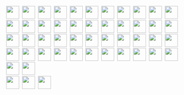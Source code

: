 <img src="https://img.shields.io/badge/HTML5-20232A?style=flat&logo=html5&logoColor=E34F26" height="35" />&nbsp;
<img src="https://img.shields.io/badge/CSS3-20232A?style=flat&logo=css3&logoColor=1572B6" height="35"/>&nbsp;
<img src="https://img.shields.io/badge/JavaScript-20232A.svg?&style=flat&logo=javascript&logoColor=F7DF1E" height="35"/>&nbsp;
<img src="https://img.shields.io/badge/React-20232A?style=flat&logo=react&logoColor=61DAFB" height="35"/>&nbsp;
<img src="https://img.shields.io/badge/React_Router-20232A?style=flat&logo=react-router&logoColor=CA4245" height="35"/>&nbsp;
<img src="https://img.shields.io/badge/Sass-20232A?style=flat&logo=sass&logoColor=CC6699" height="35"/>&nbsp;
<img src="https://img.shields.io/badge/MUI-20232A?style=flat&logo=MUI&logoColor=007FFF" height="35"/>&nbsp;
<img src="https://img.shields.io/badge/Bootstrap-20232A?style=flat&logo=bootstrap&logoColor=7E0AF9" height="35"/>&nbsp;
<img src="https://img.shields.io/badge/Tailwind_CSS-20232A?style=flat&logo=tailwind-css&logoColor=06B6D4" height="35"/>&nbsp;
<img src="https://img.shields.io/badge/Netlify-20232A?style=flat&logo=netlify&logoColor=00C7B7" height="35"/>&nbsp;
<img src="https://img.shields.io/badge/Heroku-20232A?style=flat&logo=heroku&logoColor=430098" height="35"/>&nbsp;
<img src="https://img.shields.io/badge/firebase-20232A.svg?&style=flat&logo=firebase&logoColor=FFCA28" height="35"/>&nbsp;
<img src="https://img.shields.io/badge/Node.js-20232A?style=flat&logo=node.js&logoColor=43853D" height="35"/>&nbsp;
<img src="https://img.shields.io/badge/-MongoDB-20232A?style=flat&logo=mongodb&logoColor=4DB33D" height="35"/>&nbsp;
<img src="https://img.shields.io/badge/-MySQL-20232A?style=flat&logo=mysql&logoColor=4479A1" height="35"/>&nbsp;
<img src="https://img.shields.io/badge/-Express-20232A?style=flat&logo=express&logoColor=000000" height="35"/>&nbsp;
<img src="https://img.shields.io/badge/-Next.js-20232A?style=flat&logo=Next.js&logoColor=000000" height="35"/>&nbsp;
<img src="https://img.shields.io/badge/-NGINX-20232A?style=flat&logo=NGINX&logoColor=009639" height="35"/>&nbsp;
<img src="https://img.shields.io/badge/-Docker-20232A?style=flat&logo=Docker&logoColor=2496ED" height="35"/>&nbsp;
<img src="https://img.shields.io/badge/-TypeScript-20232A?style=flat&logo=TypeScript&logoColor=3178C6" height="35"/>&nbsp;
<img src="https://img.shields.io/badge/-Git-20232A?style=flat&logo=Git&logoColor=F05032" height="35"/>&nbsp;
<img src="https://img.shields.io/badge/-Figma-20232A?style=flat&logo=Figma&logoColor=F24E1E" height="35"/>&nbsp;
<img src="https://img.shields.io/badge/-Postman-20232A?style=flat&logo=Postman&logoColor=FF6C37" height="35"/>&nbsp;
<img src="https://img.shields.io/badge/-Redux-20232A?style=flat&logo=Redux&logoColor=764ABC" height="35"/>&nbsp;
<img src="https://img.shields.io/badge/-Webpack-20232A?style=flat&logo=Webpack&logoColor=8DD6F9" height="35"/>&nbsp;
<img src="https://img.shields.io/badge/-npm-20232A?style=flat&logo=npm&logoColor=CB3837" height="35"/>&nbsp;
<img src="https://img.shields.io/badge/-Go-20232A?style=flat&logo=Go&logoColor=00ADD8" height="35"/>&nbsp;
<img src="https://img.shields.io/badge/-Python-20232A?style=flat&logo=Python&logoColor=3776AB" height="35"/>&nbsp;
<img src="https://img.shields.io/badge/-GraphQL-20232A?style=flat&logo=GraphQL&logoColor=E10098" height="35"/>&nbsp;
<img src="https://img.shields.io/badge/-ChakraUI-20232A?style=flat&logo=ChakraUI&logoColor=319795" height="35"/>&nbsp;
<img src="https://img.shields.io/badge/-Chart.js-20232A?style=flat&logo=Chart.js&logoColor=FF6384" height="35"/>&nbsp;
<img src="https://img.shields.io/badge/-.ENV-20232A?style=flat&logo=.ENV&logoColor=ECD53F" height="35"/>&nbsp;
<img src="https://img.shields.io/badge/-Git-20232A?style=flat&logo=Git&logoColor=F05032" height="35"/>&nbsp;
<img src="https://img.shields.io/badge/-JSON-20232A?style=flat&logo=JSON&logoColor=000000" height="35"/>&nbsp;
<img src="https://img.shields.io/badge/-JSON Web Tokens-20232A?style=flat&logo=JSON Web Tokens&logoColor=000000" height="35"/>&nbsp;
<img src="https://img.shields.io/badge/-NestJS-20232A?style=flat&logo=NestJS&logoColor=E0234E" height="35"/>&nbsp;
<img src="https://img.shields.io/badge/-Jest-20232A?style=flat&logo=Jest&logoColor=C21325" height="35"/>&nbsp;
<img src="https://img.shields.io/badge/-Insomnia-20232A?style=flat&logo=Insomnia&logoColor=4000BF" height="35"/>&nbsp;
<img src="https://img.shields.io/badge/-Canva-20232A?style=flat&logo=Canva&logoColor=00C4CC" height="35"/>&nbsp;
<img src="https://img.shields.io/badge/-Git-20232A?style=flat&logo=Git&logoColor=F05032" height="35"/>&nbsp;
<img src="https://img.shields.io/badge/-Prisma-20232A?style=flat&logo=Prisma&logoColor=2D3748" height="35"/>&nbsp;
<img src="https://img.shields.io/badge/-Prisma-20232A?style=flat&logo=Sequelize&logoColor=52B0E7" height="35"/>&nbsp;
<img src="https://img.shields.io/badge/-Supabase-20232A?style=flat&logo=Supabase&logoColor=3FCF8E" height="35"/>&nbsp;
<img src="https://img.shields.io/badge/-tRPC-20232A?style=flat&logo=tRPC&logoColor=2596BE" height="35"/>&nbsp;
<img src="https://img.shields.io/badge/-Nest-20232A?style=flat&logo=NestJS&logoColor=E0234E" height="35"/>&nbsp;
<img src="https://img.shields.io/badge/-PostgreSQL-20232A?style=flat&logo=PostgreSQL&logoColor=4169E1" height="35"/>&nbsp;
<br/>
<img src="https://img.shields.io/badge/-PostCSS-20232A?style=flat&logo=PostCSS&logoColor=DD3A0A" height="35"/>&nbsp;
<img src="https://img.shields.io/badge/-Vercel-20232A?style=flat&logo=Vercel&logoColor=000000" height="35"/>&nbsp;
<img src="https://img.shields.io/badge/-Stack Overflow-20232A?style=flat&logo=StackOverflow&logoColor=F58025" height="35"/>&nbsp;
